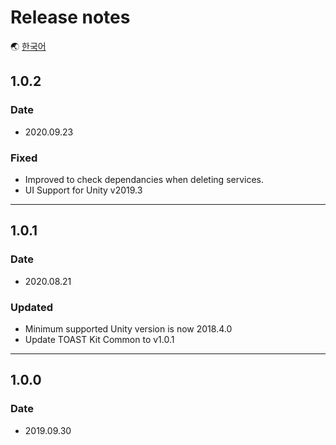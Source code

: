 # Release notes

🌏 [한국어](ReleaseNotes.md)

## 1.0.2

### Date

* 2020.09.23

### Fixed

* Improved to check dependancies when deleting services.
* UI Support for Unity v2019.3

---

## 1.0.1

### Date

* 2020.08.21

### Updated

* Minimum supported Unity version is now 2018.4.0
* Update TOAST Kit Common to v1.0.1

---

## 1.0.0

### Date

* 2019.09.30